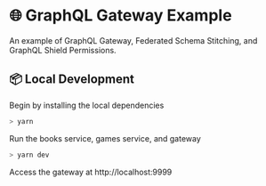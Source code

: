 # :globe_with_meridians: GraphQL Gateway Example

An example of GraphQL Gateway, Federated Schema Stitching, and GraphQL Shield Permissions.

## :package: Local Development

Begin by installing the local dependencies
```sh
> yarn
```

Run the books service, games service, and gateway
```sh
> yarn dev
```

Access the gateway at http://localhost:9999
